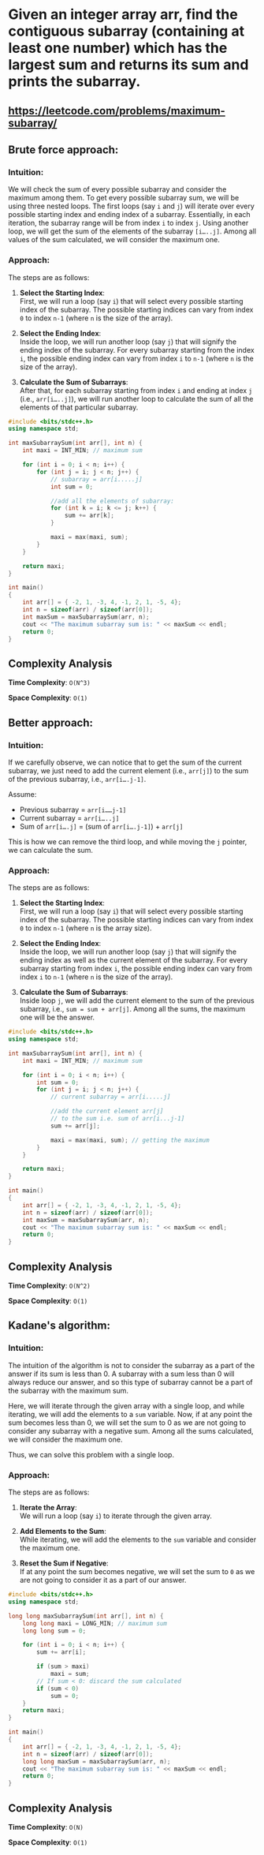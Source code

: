 # Given an integer array arr, find the contiguous subarray (containing at least one number) which has the largest sum and returns its sum and prints the subarray.

## https://leetcode.com/problems/maximum-subarray/

## Brute force approach:

### Intuition:

We will check the sum of every possible subarray and consider the maximum among them. To get every possible subarray sum, we will be using three nested loops. The first loops (say `i` and `j`) will iterate over every possible starting index and ending index of a subarray. Essentially, in each iteration, the subarray range will be from index `i` to index `j`. Using another loop, we will get the sum of the elements of the subarray `[i…..j]`. Among all values of the sum calculated, we will consider the maximum one.

### Approach:

The steps are as follows:

1. **Select the Starting Index**:  
   First, we will run a loop (say `i`) that will select every possible starting index of the subarray. The possible starting indices can vary from index `0` to index `n-1` (where `n` is the size of the array).

2. **Select the Ending Index**:  
   Inside the loop, we will run another loop (say `j`) that will signify the ending index of the subarray. For every subarray starting from the index `i`, the possible ending index can vary from index `i` to `n-1` (where `n` is the size of the array).

3. **Calculate the Sum of Subarrays**:  
   After that, for each subarray starting from index `i` and ending at index `j` (i.e., `arr[i…..j]`), we will run another loop to calculate the sum of all the elements of that particular subarray.


```cpp
#include <bits/stdc++.h>
using namespace std;

int maxSubarraySum(int arr[], int n) {
    int maxi = INT_MIN; // maximum sum

    for (int i = 0; i < n; i++) {
        for (int j = i; j < n; j++) {
            // subarray = arr[i.....j]
            int sum = 0;

            //add all the elements of subarray:
            for (int k = i; k <= j; k++) {
                sum += arr[k];
            }

            maxi = max(maxi, sum);
        }
    }

    return maxi;
}

int main()
{
    int arr[] = { -2, 1, -3, 4, -1, 2, 1, -5, 4};
    int n = sizeof(arr) / sizeof(arr[0]);
    int maxSum = maxSubarraySum(arr, n);
    cout << "The maximum subarray sum is: " << maxSum << endl;
    return 0;
}
```

## Complexity Analysis

**Time Complexity**: `O(N^3)`

**Space Complexity**: `O(1)`


## Better approach:

### Intuition:

If we carefully observe, we can notice that to get the sum of the current subarray, we just need to add the current element (i.e., `arr[j]`) to the sum of the previous subarray, i.e., `arr[i….j-1]`.

Assume:
- Previous subarray = `arr[i……j-1]`
- Current subarray = `arr[i…..j]`
- Sum of `arr[i….j]` = (sum of `arr[i….j-1]`) + `arr[j]`

This is how we can remove the third loop, and while moving the `j` pointer, we can calculate the sum.

### Approach:

The steps are as follows:

1. **Select the Starting Index**:  
   First, we will run a loop (say `i`) that will select every possible starting index of the subarray. The possible starting indices can vary from index `0` to index `n-1` (where `n` is the array size).

2. **Select the Ending Index**:  
   Inside the loop, we will run another loop (say `j`) that will signify the ending index as well as the current element of the subarray. For every subarray starting from index `i`, the possible ending index can vary from index `i` to `n-1` (where `n` is the size of the array).

3. **Calculate the Sum of Subarrays**:  
   Inside loop `j`, we will add the current element to the sum of the previous subarray, i.e., `sum = sum + arr[j]`. Among all the sums, the maximum one will be the answer.


```cpp
#include <bits/stdc++.h>
using namespace std;

int maxSubarraySum(int arr[], int n) {
    int maxi = INT_MIN; // maximum sum

    for (int i = 0; i < n; i++) {
        int sum = 0;
        for (int j = i; j < n; j++) {
            // current subarray = arr[i.....j]

            //add the current element arr[j]
            // to the sum i.e. sum of arr[i...j-1]
            sum += arr[j];

            maxi = max(maxi, sum); // getting the maximum
        }
    }

    return maxi;
}

int main()
{
    int arr[] = { -2, 1, -3, 4, -1, 2, 1, -5, 4};
    int n = sizeof(arr) / sizeof(arr[0]);
    int maxSum = maxSubarraySum(arr, n);
    cout << "The maximum subarray sum is: " << maxSum << endl;
    return 0;
}
```

## Complexity Analysis

**Time Complexity**: `O(N^2)`

**Space Complexity**: `O(1)`


## Kadane's algorithm:

### Intuition:

The intuition of the algorithm is not to consider the subarray as a part of the answer if its sum is less than 0. A subarray with a sum less than 0 will always reduce our answer, and so this type of subarray cannot be a part of the subarray with the maximum sum.

Here, we will iterate through the given array with a single loop, and while iterating, we will add the elements to a `sum` variable. Now, if at any point the sum becomes less than 0, we will set the sum to 0 as we are not going to consider any subarray with a negative sum. Among all the sums calculated, we will consider the maximum one.

Thus, we can solve this problem with a single loop.

### Approach:

The steps are as follows:

1. **Iterate the Array**:  
   We will run a loop (say `i`) to iterate through the given array.

2. **Add Elements to the Sum**:  
   While iterating, we will add the elements to the `sum` variable and consider the maximum one.

3. **Reset the Sum if Negative**:  
   If at any point the sum becomes negative, we will set the sum to `0` as we are not going to consider it as a part of our answer.

```cpp
#include <bits/stdc++.h>
using namespace std;

long long maxSubarraySum(int arr[], int n) {
    long long maxi = LONG_MIN; // maximum sum
    long long sum = 0;

    for (int i = 0; i < n; i++) {
        sum += arr[i];

        if (sum > maxi)
            maxi = sum;
        // If sum < 0: discard the sum calculated
        if (sum < 0)
            sum = 0;
    }
    return maxi;
}

int main()
{
    int arr[] = { -2, 1, -3, 4, -1, 2, 1, -5, 4};
    int n = sizeof(arr) / sizeof(arr[0]);
    long long maxSum = maxSubarraySum(arr, n);
    cout << "The maximum subarray sum is: " << maxSum << endl;
    return 0;
}
```
## Complexity Analysis

**Time Complexity**: `O(N)`

**Space Complexity**: `O(1)`
